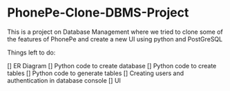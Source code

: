 # PhonePe-Clone-DBMS-Project
This is a project on Database Management where we tried to clone some of the features of PhonePe and create a new UI using python and PostGreSQL

Things left to do:

[] ER Diagram
[] Python code to create database
[] Python code to create tables
[] Python code to generate tables
[] Creating users and authentication in database console
[] UI
